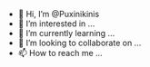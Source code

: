 - 👋 Hi, I’m @Puxinikinis
- 👀 I’m interested in ...
- 🌱 I’m currently learning ...
- 💞️ I’m looking to collaborate on ...
- 📫 How to reach me ...

<!---
Puxinikinis/Puxinikinis is a ✨ special ✨ repository because its `README.md` (this file) appears on your GitHub profile.
You can click the Preview link to take a look at your changes.
--->
